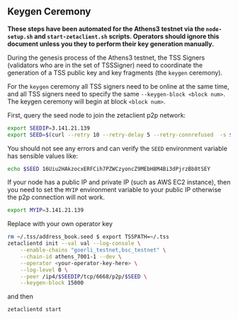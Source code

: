 ## Keygen Ceremony

**These steps have been automated for the Athens3 testnet via the
`node-setup.sh` and `start-zetaclient.sh` scripts. Operators should ignore this
document unless you they to perform their key generation manually.**

During the genesis process of the Athens3 testnet, the TSS Signers (validators
who are in the set of TSSSigner) need to coordinate the generation of a TSS
public key and key fragments (the `keygen` ceremony).

For the `keygen` ceremony all TSS signers need to be online at the same time,
and all TSS signers need to specify the same `--keygen-block <block num>`. The
keygen ceremony will begin at block `<block num>`.

First, query the seed node to join the zetaclient p2p network:

```bash
export SEEDIP=3.141.21.139
export SEED=$(curl --retry 10 --retry-delay 5 --retry-connrefused  -s $SEEDIP:8123/p2p)
```

You should not see any errors and can verify the `SEED` environment variable has
sensible values like:

```bash
echo $SEED 16Uiu2HAkzocxERFCih7PZWCzyoncZ9MEbH8M4Bi3dPjrzBb8tSEY
```

If your node has a public IP and private IP (such as AWS EC2 instance), then you
need to set the `MYIP` environment variable to your public IP otherwise the p2p
connection will not work.

```bash
export MYIP=3.141.21.139
```

Replace with your own operator key

```bash
rm ~/.tss/address_book.seed $ export TSSPATH=~/.tss
zetaclientd init --val val --log-console \
    --enable-chains "goerli_testnet,bsc_testnet" \
    --chain-id athens_7001-1 --dev \
    --operator <your-operator-key-here> \
    --log-level 0 \
    --peer /ip4/$SEEDIP/tcp/6668/p2p/$SEED \
    --keygen-block 15000
```

and then

```bash
zetaclientd start
```
